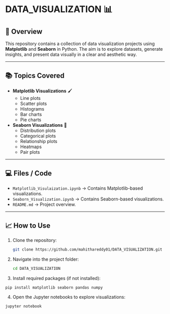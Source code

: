 # DATA_VISUALIZATION 📊

## 🔹 Overview
This repository contains a collection of data visualization projects using **Matplotlib** and **Seaborn** in Python. The aim is to explore datasets, generate insights, and present data visually in a clear and aesthetic way.

---

## 📚 Topics Covered
- **Matplotlib Visualizations** 🖌️
  - Line plots
  - Scatter plots
  - Histograms
  - Bar charts
  - Pie charts
- **Seaborn Visualizations** 🌈
  - Distribution plots
  - Categorical plots
  - Relationship plots
  - Heatmaps
  - Pair plots

---

## 💻 Files / Code
- `Matplotlib_Visulaization.ipynb` → Contains Matplotlib-based visualizations.
- `Seaborn_Visualization.ipynb` → Contains Seaborn-based visualizations.
- `README.md` → Project overview.

---

## 📈 How to Use
1. Clone the repository:
   ```bash
   git clone https://github.com/mahithareddy01/DATA_VISUALIZATION.git
   ```
2. Navigate into the project folder:
   ```bash
   cd DATA_VISUALIZATION
   ```
3. Install required packages (if not installed):
  ```
  pip install matplotlib seaborn pandas numpy
  ```
4. Open the Jupyter notebooks to explore visualizations:
  ```
  jupyter notebook  
  ```
